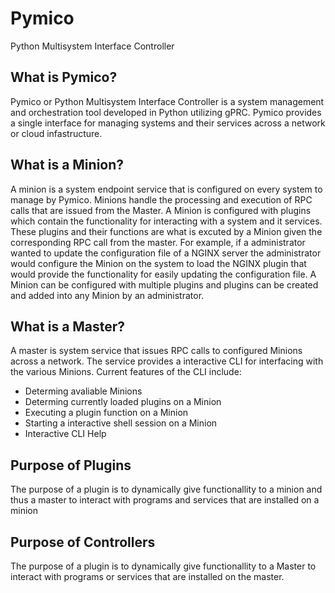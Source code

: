 # Pymico
Python Multisystem Interface Controller

## What is Pymico?
Pymico or Python Multisystem Interface Controller is a system management and orchestration tool developed in Python utilizing gPRC.
Pymico provides a single interface for managing systems and their services across a network or cloud infastructure.

## What is a Minion?
A minion is a system endpoint service that is configured on every system to manage by Pymico. Minions handle the processing and execution of RPC calls that are issued from the Master. A Minion is configured with plugins which contain the functionality for interacting with a system and it services. These plugins and their functions are what is excuted by a Minion given the corresponding RPC call from the master. For example, if a administrator wanted to update the configuration file of a NGINX server the administrator would configure the Minion on the system to load the NGINX plugin that would provide the functionality for easily updating the configuration file. A Minion can be configured with multiple plugins and plugins can be created and added into any Minion by an administrator. 

## What is a Master?

A master is system service that issues RPC calls to configured Minions across a network. The service provides a interactive CLI for interfacing with the various Minions. Current features of the CLI include:

- Determing avaliable Minions
- Determing currently loaded plugins on a Minion
- Executing a plugin function on a Minion 
- Starting a interactive shell session on a Minion
- Interactive CLI Help

## Purpose of Plugins

The purpose of a plugin is to dynamically give functionallity to a 
minion and thus a master to interact with programs and services that
are installed on a minion

## Purpose of Controllers

The purpose of a plugin is to dynamically give functionallity to a 
Master to interact with programs or services that are installed on the master.
